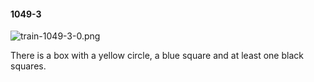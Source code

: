 #### 1049-3
![train-1049-3-0.png](https://github.com/lil-lab/nlvr/raw/master/nlvr/train/images/63/train-1049-3-0.png "train-1049-3-0.png")

There is a box with a yellow circle, a blue square and at least one black squares.